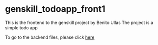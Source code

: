 # genskill_todoapp_front1

This is the frontend to the genskill project by Benito Ullas
The project is a simple todo app

To go to the backend files, please click [here](https://github.com/benito-ullas/genskill-todoapp1)


